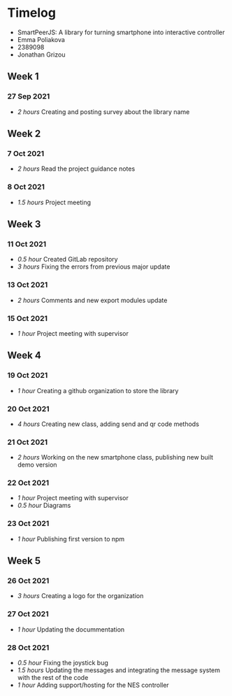 # Timelog

* SmartPeerJS: A library for turning smartphone into interactive controller
* Emma Poliakova
* 2389098
* Jonathan Grizou

## Week 1

### 27 Sep 2021

* *2 hours* Creating and posting survey about the library name 

## Week 2

### 7 Oct 2021

* *2 hours* Read the project guidance notes

### 8 Oct 2021
* *1.5 hours* Project meeting

## Week 3

### 11 Oct 2021
* *0.5 hour* Created GitLab repository 
* *3 hours* Fixing the errors from previous major update

### 13 Oct 2021
* *2 hours* Comments and new export modules update

### 15 Oct 2021
* *1 hour* Project meeting with supervisor 


## Week 4

### 19 Oct 2021 
* *1 hour* Creating a github organization to store the library

### 20 Oct 2021
* *4 hours* Creating new class, adding send and qr code methods

### 21 Oct 2021
* *2 hours* Working on the new smartphone class, publishing new built demo version

### 22 Oct 2021
* *1 hour* Project meeting with supervisor 
* *0.5 hour* Diagrams

### 23 Oct 2021
* *1 hour* Publishing first version to npm

## Week 5 

### 26 Oct 2021
* *3 hours* Creating a logo for the organization

### 27 Oct 2021
* *1 hour* Updating the docummentation

### 28 Oct 2021
* *0.5 hour* Fixing the joystick bug
* *1.5 hours* Updating the messages and integrating the message system with the rest of the code
* *1 hour* Adding support/hosting for the NES controller 


